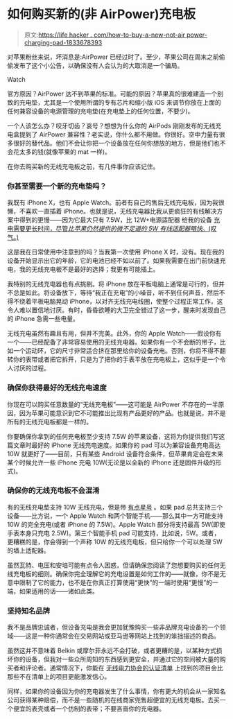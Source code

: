# 如何购买新的(非 AirPower)充电板

> 原文:[https://life hacker . com/how-to-buy-a-new-not-air power-charging-pad-1833678393](https://lifehacker.com/how-to-buy-a-new-not-airpower-charging-pad-1833678393)

对苹果粉丝来说，坏消息是:AirPower 已经过时了。至少，苹果公司在周末之前偷偷发布了这个小公告，以确保没有人会认为的大取消是一个骗局。

Watch

官方原因？AirPower 达不到苹果的标准。可能的原因？苹果真的很难建造一个别致的充电垫，尤其是一个使用所谓的专有芯片和缩小版 iOS 来调节你放在上面的任何兼容设备的电源管理的充电垫(在充电垫上的任何位置，不要少)。

一个人该怎么办？咬牙切齿？哀号？想想为什么你的 AirPods 刚刚发布的无线充电盒提到了 AirPower 兼容性？老实说，你什么都不用做。你很好。空中力量有很多很好的替代品。他们不会让你把一个设备放在任何你想放的地方，但是他们也不会花太多的钱(就像苹果的 mat 一样)。

在你去购买新的无线充电板之前，有几件事你应该记住。

### 你甚至需要一个新的充电垫吗？

我既有 iPhone X，也有 Apple Watch。前者有自己的售后无线充电板，因为我很懒，不喜欢一直插着 iPhone。也就是说，无线充电器比我从更疯狂的有线解决方案中得到的更慢——因为它最大只有 7.5W，比 12W+电源适配器 给我的设备 [充电需要更长时间，尽管*比苹果仍然提供的微不足道的 5W 有线适配器略快*。(叹气。)](https://www.macrumors.com/guide/iphone-x-fast-charging-speeds-compared/)

这是我在日常使用中注意到的吗？当我第一次使用 iPhone X 时，没有。现在我的设备开始显示出它的年龄，它的电池已经不如以前了。如果我需要在出门前快速充电，我的无线充电板不是最好的选择；我更有可能插上。

我特别的无线充电器也有点挑剔。将 iPhone 放在平板电脑上通常是可行的，但并不总是如此。将设备放下，等待“我正在充电”的小噪音，听不到任何声音，然后不得不绕着平板电脑晃动 iPhone，以对齐无线充电线圈，使整个过程正常工作，这令人难以置信地讨厌。有时，昏昏欲睡的大卫完全错过了这一步，醒来时发现自己的 iPhone 急需一些电量。

无线充电虽然有趣且有用，但并不完美。此外，你的 Apple Watch——假设你有一个——已经配备了非常容易使用的无线充电器。如果你有一个不会断的带子，比如一个运动环，它的尺寸非常适合挤在那里给你的设备充电。否则，你将不得不翻转你的表带或者把它拆开，只是为了把你的手表平放在充电板上，这似乎是一个令人讨厌的过程。

### 确保你获得最好的无线充电速度

你现在可以购买任意数量的“无线充电板”——这可能是 AirPower 不存在的一半原因，因为苹果可能意识到它不可能推出比现有产品更好的产品。也就是说，并不是所有的无线充电板都是一样的。

你要确保你拿到的任何充电板至少支持 7.5W 的苹果设备，这将为你提供我们写这篇文章时最好的 iPhone 无线充电速度。如果你的 pad 可以为兼容设备充电高达 10W 就更好了——目前，只有某些 Android 设备符合条件，但苹果肯定会在未来某个时候允许一些 iPhone 充电 10W(无论是以全新的 iPhone 还是固件升级的形式)。

### 确保你的无线充电板不会混淆

有的无线充电垫支持 10W 无线充电，但是带 [有点星号](https://electronics.woot.com/offers/3-in-1-fast-charge-wireless-charging-pad-1) 。如果 pad 总共支持三个设备——比方说，一个 Apple Watch 和两个智能手机——那么其中一方可能支持 10W 的完全充电(或者 iPhone 的 7.5W)。Apple Watch 部分将支持最高 5W(即使手表本身只充电 2.5W)。第三个智能手机 pad 可能支持，比如说，5W。或者，更糟糕的是，你会得到一个声称 10W 的无线充电板，但只给你一个可以处理 5W 的墙上适配器。

虽然瓦特、电压和安培可能有点令人困惑，但请确保您阅读了您想要购买的任何无线充电板的细则。确保你完全理解它的充电设置是如何工作的——就像，你不是无意中限制了它的能力，也不是在你真正打算使用“更快”的一端时使用“更慢”的一端，如果适用的话——诸如此类。

### 坚持知名品牌

我不是品牌忠诚者，但设备充电是我会更加犹豫购买一些非品牌充电设备的一个领域——这是一种你通常会在交易网站或亚马逊等网站上找到的笨拙描述的商品。

虽然这并不意味着 Belkin 或摩尔菲永远不会打破，或者更糟的是，以某种方式损坏你的设备，但我对一些众所周知的东西感到更安全，并通过它的空间被大量的购买者和评论者。通常情况下，你能在 [无线电力协会的认证清单](https://www.wirelesspowerconsortium.com/products) 上找到的项目会比那些不在清单上的项目更能激发信心。

同样，如果你的设备因为你的充电器发生了什么事情，你有更大的机会从一家知名公司获得某种赔偿，而不是一些随机的在线商家兜售超便宜的无线充电板。去买一个便宜的表壳或者一个仿制的表带；不要吝啬你的充电器。